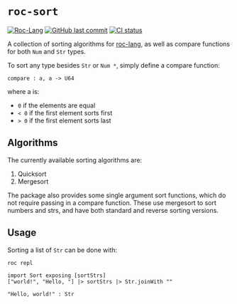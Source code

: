 # `roc-sort`
[![Roc-Lang][roc_badge]][roc_link]
[![GitHub last commit][last_commit_badge]][last_commit_link]
[![CI status][ci_status_badge]][ci_status_link]

A collection of sorting algorithms for [roc-lang](https://github.com/roc-lang/roc), as well as compare functions for both `Num` and `Str` types.

To sort any type besides `Str` or `Num *`, simply define a compare function:
```roc
compare : a, a -> U64
```
where a is:
- `0` if the elements are equal
- `< 0` if the first element sorts first
- `> 0` if the first element sorts last

## Algorithms
The currently available sorting algorithms are:
1) Quicksort
2) Mergesort

The package also provides some single argument sort functions, which do not require passing in a compare function. These use mergesort to sort numbers and strs, and have both standard and reverse sorting versions.

## Usage
Sorting a list of `Str` can be done with:

`roc repl`
```roc
import Sort exposing [sortStrs]
["world!", "Hello, "] |> sortStrs |> Str.joinWith ""

"Hello, world!" : Str
```

[roc_badge]: https://img.shields.io/endpoint?url=https%3A%2F%2Fpastebin.com%2Fraw%2FGcfjHKzb
[roc_link]: https://github.com/roc-lang/roc
[ci_status_badge]: https://img.shields.io/github/actions/workflow/status/imclerran/roc-sort/ci.yaml?logo=github&logoColor=lightgrey
[ci_status_link]: https://github.com/imclerran/roc-sort/actions/workflows/ci.yaml
[last_commit_badge]: https://img.shields.io/github/last-commit/imclerran/roc-sort
[last_commit_link]: https://github.com/imclerran/roc-sort/commits/main/
